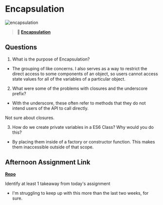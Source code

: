 # Encapsulation

![encapsulation](https://bcw.blob.core.windows.net/public/img/journals/5838157482080222)

> **📖 [Encapsulation](https://codeworksacademy.com/fs-student-guide/resources/wk3/02-Encapsulation)**

## Questions

1. What is the purpose of Encapsulation?

- The grouping of like concerns. I also serves as a way to restrict the direct access to some components of an object, so users cannot access state values for all of the variables of a particular object.

2. What were some of the problems with closures and the underscore prefix?

- With the underscore, these often refer to methods that they do not intend users of the API to call directly.

Not sure about closures.

3. How do we create private variables in a ES6 Class? Why would you do this?

- By placing them inside of a factory or constructor function. This makes them inaccessible outside of that scope.

## Afternoon Assignment Link

**[Repo](https://github.com/sbyoungblood/vendr)**

Identify at least 1 takeaway from today's assignment

- I'm struggling to keep up with this more than the last two weeks, for sure.